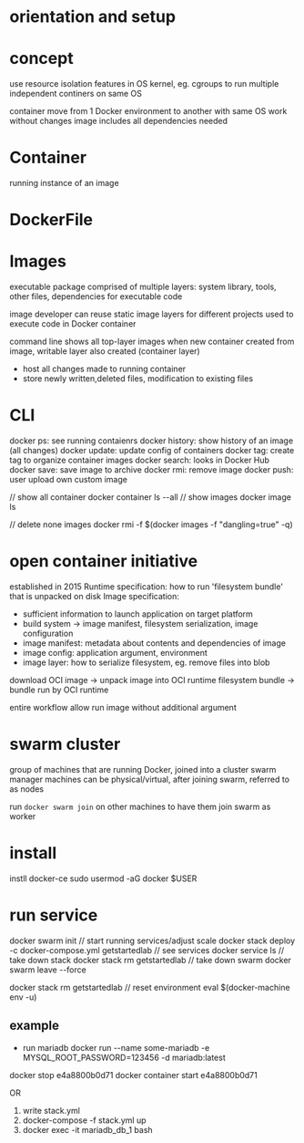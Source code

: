# orientation and setup

# concept
use resource isolation features in OS kernel, eg. cgroups 
  to run multiple independent continers on same OS

container move from 1 Docker environment to another with same OS work without changes
image includes all dependencies needed

# Container
running instance of an image

# DockerFile

# Images
executable package comprised of multiple layers:
  system library, tools, other files, dependencies for executable code

image developer can reuse static image layers for different projects
used to execute code in Docker container

command line shows all top-layer images
when new container created from image, writable layer also created (container layer)
- host all changes made to running container
- store newly written,deleted files, modification to existing files

# CLI
docker ps: see running contaienrs
docker history: show history of an image (all changes)
docker update: update config of containers
docker tag: create tag to organize container images
docker search: looks in Docker Hub
docker save: save image to archive
docker rmi: remove image
docker push: user upload own custom image

// show all container
docker container ls --all
// show images
docker image ls

// delete none images
docker rmi -f $(docker images -f "dangling=true" -q)

# open container initiative
established in 2015 
Runtime specification: how to run 'filesystem bundle' that is unpacked on disk
Image specification: 
- sufficient information to launch application on target platform
- build system -> image manifest, filesystem serialization, image configuration
- image manifest: metadata about contents and dependencies of image
- image config: application argument, environment
- image layer: how to serialize filesystem, eg. remove files into blob

download OCI image -> unpack image into OCI runtime filesystem bundle
-> bundle run by OCI runtime

entire workflow allow run image without additional argument

# swarm cluster
group of machines that are running Docker, joined into a cluster
swarm manager 
machines can be physical/virtual, after joining swarm, referred to as nodes

run `docker swarm join` on other machines to have them join swarm as worker


# install
instll docker-ce
sudo usermod -aG docker $USER

# run service
docker swarm init
// start running services/adjust scale
docker stack deploy -c docker-compose.yml getstartedlab
// see services
docker service ls
// take down stack
docker stack rm getstartedlab
// take down swarm
docker swarm leave --force


docker stack rm getstartedlab
// reset environment
eval $(docker-machine env -u)


## example
- run mariadb
docker run --name some-mariadb -e MYSQL_ROOT_PASSWORD=123456 -d mariadb:latest

docker stop e4a8800b0d71
docker container start e4a8800b0d71

OR

1. write stack.yml
2. docker-compose -f stack.yml up
3. docker exec -it mariadb_db_1 bash










